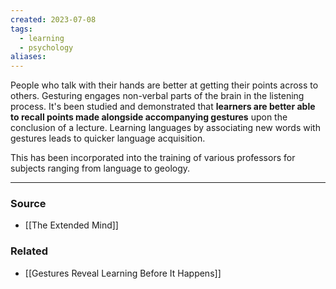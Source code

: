 ```yaml
---
created: 2023-07-08
tags:
  - learning
  - psychology
aliases:
---
```

People who talk with their hands are better at getting their points across to others. Gesturing engages non-verbal parts of the brain in the listening process. It's been studied and demonstrated that **learners are better able to recall points made alongside accompanying gestures** upon the conclusion of a lecture. Learning languages by associating new words with gestures leads to quicker language acquisition.

This has been incorporated into the training of various professors for subjects ranging from language to geology.

****
### Source
- [[The Extended Mind]]

### Related
- [[Gestures Reveal Learning Before It Happens]]